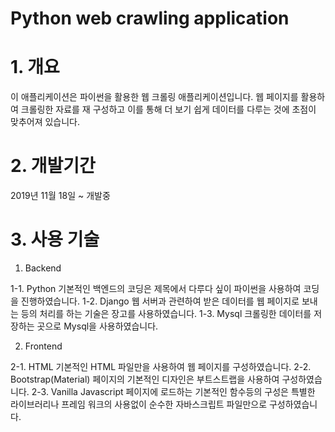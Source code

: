 # Python web crawling application

# 1. 개요
이 애플리케이션은 파이썬을 활용한 웹 크롤링 애플리케이션입니다. 웹 페이지를 활용하여 크롤링한 자료를 재 구성하고 이를 통해 더 보기 쉽게 데이터를 다루는 것에 초점이 맞추어져 있습니다.

# 2. 개발기간
2019년 11월 18일 ~ 개발중

# 3. 사용 기술

1. Backend

1-1. Python 
    기본적인 백엔드의 코딩은 제목에서 다루다 싶이 파이썬을 사용하여 코딩을 진행하였습니다.
1-2. Django
    웹 서버과 관련하여 받은 데이터를 웹 페이지로 보내는 등의 처리를 하는 기술은 장고를 사용하였습니다.
1-3. Mysql
    크롤링한 데이터를 저장하는 곳으로 Mysql을 사용하였습니다.

2. Frontend

2-1. HTML
    기본적인 HTML 파일만을 사용하여 웹 페이지를 구성하였습니다.
2-2. Bootstrap(Material)
    페이지의 기본적인 디자인은 부트스트랩을 사용하여 구성하였습니다.
2-3. Vanilla Javascript
    페이지에 로드하는 기본적인 함수등의 구성은 특별한 라이브러리나 프레임 워크의 사용없이 순수한 자바스크립트 파일만으로 구성하였습니다.